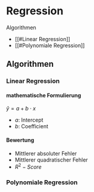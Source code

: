 # Regression 
Algorithmen 
- [[#Linear Regression]] 
- [[#Polynomiale Regression]] 

## Algorithmen 
### Linear Regression 
#### mathematische Formulierung 
$\hat{y} = a + b \cdot x$ 
- $a$: Intercept 
- $b$: Coefficient 
#### Bewertung 
- Mittlerer absoluter Fehler 
- Mittlerer quadratischer Fehler 
- $R^{2}-Score$ 

### Polynomiale Regression 